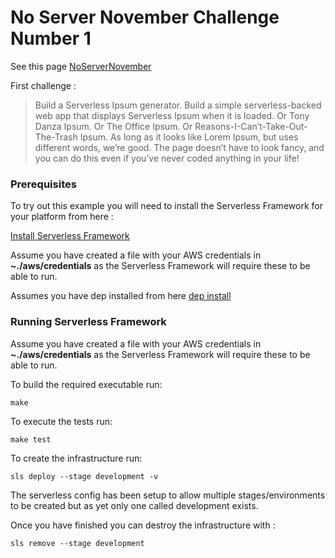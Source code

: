 
# No Server November Challenge Number 1

See this page [NoServerNovember](https://serverless.com/blog/no-server-november-challenge/)

First challenge : 

>Build a Serverless Ipsum generator.
> Build a simple serverless-backed web app that displays Serverless Ipsum when it is loaded. Or Tony Danza Ipsum. Or The Office Ipsum. Or Reasons-I-Can’t-Take-Out-The-Trash Ipsum.
> As long as it looks like Lorem Ipsum, but uses different words, we’re good. The page doesn’t have to look fancy, and you can do this even if you’ve never coded anything in your life!

### Prerequisites

To try out this example you will need to install the Serverless Framework for your platform from here : 

[Install Serverless Framework](https://serverless.com/framework/docs/providers/aws/guide/quick-start/)

Assume you have created a file with your AWS credentials in __~./aws/credentials__ as the Serverless Framework will require these to be able to run.

Assumes you have dep installed from here [dep install](https://github.com/golang/dep)

### Running Serverless Framework

Assume you have created a file with your AWS credentials in __~./aws/credentials__ as the Serverless Framework will require these to be able to run.

To build the required executable run:
```
make
```

To execute the tests run:
```
make test
```

To create the infrastructure run:
```
sls deploy --stage development -v
```
The serverless config has been setup to allow multiple stages/environments to be created but as yet only one called development exists.

Once you have finished you can destroy the infrastructure with : 
```
sls remove --stage development
```
